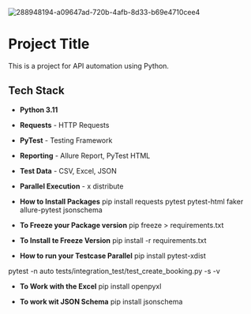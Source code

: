 

![288948194-a09647ad-720b-4afb-8d33-b69e4710cee4](https://github.com/Rakeshyadav4/py1xAPIAutomation/assets/147006375/b0fe3341-b188-483f-a2bd-8857af67575a)



# Project Title

This is a project for API automation using Python.

## Tech Stack

- **Python 3.11**
- **Requests** - HTTP Requests
- **PyTest** - Testing Framework
- **Reporting** - Allure Report, PyTest HTML
- **Test Data** - CSV, Excel, JSON
- **Parallel Execution** - x distribute


- **How to Install Packages**
pip install requests pytest pytest-html faker allure-pytest jsonschema

- **To Freeze your Package version**
pip freeze > requirements.txt

- **To Install te Freeze Version**
pip install -r requirements.txt

- **How to run your Testcase Parallel**
pip install pytest-xdist

pytest -n auto tests/integration_test/test_create_booking.py -s -v 

- **To Work with the Excel**
pip install openpyxl

- **To work wit JSON Schema**
pip install jsonschema
